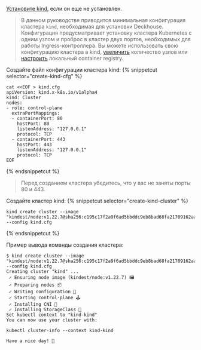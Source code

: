 [Установите kind](https://kind.sigs.k8s.io/docs/user/quick-start/#installation), если он еще не установлен.

> В данном руководстве приводится минимальная конфигурация кластера `kind`, необходимая для установки Deckhouse. Конфигурация предусматривает установку кластера Kubernetes с одним узлом и проброс в кластер двух портов, необходимых для работы Ingress-контроллера. Вы можете использовать свою конфигурацию кластера в kind, [увеличить](https://kind.sigs.k8s.io/docs/user/configuration/#nodes) количество узлов или [настроить](https://kind.sigs.k8s.io/docs/user/local-registry/) локальный container registry.

Создайте файл конфигурации кластера kind:
{% snippetcut selector="create-kind-cfg" %}
```shell
cat <<EOF > kind.cfg
apiVersion: kind.x-k8s.io/v1alpha4
kind: Cluster
nodes:
- role: control-plane
  extraPortMappings:
  - containerPort: 80
    hostPort: 80
    listenAddress: "127.0.0.1"
    protocol: TCP
  - containerPort: 443
    hostPort: 443
    listenAddress: "127.0.0.1"
    protocol: TCP
EOF
```
{% endsnippetcut %}

> Перед созданием кластера убедитесь, что у вас не заняты порты 80 и 443.

Создайте кластер kind:
{% snippetcut selector="create-kind-cluster" %}
```shell
kind create cluster --image "kindest/node:v1.22.7@sha256:c195c17f2a9f6ad5bbddc9eb8bad68fa21709162aabf2b84e4a3896db05c0808" --config kind.cfg
```
{% endsnippetcut %}

Пример вывода команды создания кластера:
```
$ kind create cluster --image "kindest/node:v1.22.7@sha256:c195c17f2a9f6ad5bbddc9eb8bad68fa21709162aabf2b84e4a3896db05c0808" --config kind.cfg
Creating cluster "kind" ...
 ✓ Ensuring node image (kindest/node:v1.22.7) 🖼
 ✓ Preparing nodes 📦  
 ✓ Writing configuration 📜 
 ✓ Starting control-plane 🕹️ 
 ✓ Installing CNI 🔌 
 ✓ Installing StorageClass 💾 
Set kubectl context to "kind-kind"
You can now use your cluster with:

kubectl cluster-info --context kind-kind

Have a nice day! 👋
```
